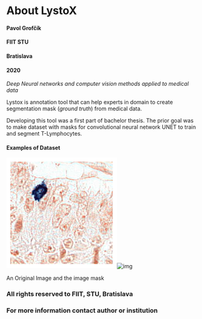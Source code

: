 # About LystoX


#### Pavol Grofčík
#### FIIT STU
#### Bratislava
#### 2020
*Deep Neural networks and computer vision methods applied to medical data*
  
  
  
  
Lystox is annotation tool that can help experts in domain to create 
segmentation mask (*ground truth*) from medical data.  
  
Developing this tool was a first part of bachelor thesis.
The prior goal was to make dataset with masks for convolutional
neural network UNET to train and segment T-Lymphocytes.

#### Examples of Dataset

![img](https://github.com/PavolGrofcik/LystoX/blob/master/figures/train_img_19351.png)![img](https://github.com/PavolGrofcik/LystoX/blob/master/figures/train_img_mask_19351.png)

An Original Image and the image mask

  
  
  

### All rights reserved to FIIT, STU, Bratislava  
### For more information contact author or institution  
